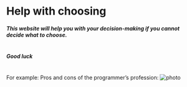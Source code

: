 # Help with choosing 

##### This website will help you with your decision-making if you cannot decide what to choose.
#
#
#
##### Good luck
#
#
#
#
#
#
For example:
Pros and cons of the programmer’s profession: 
![photo](https://lh3.googleusercontent.com/pw/ACtC-3fEaa3i45ci1KK4Ug9zDp-O0Cf7kr69SRYFaBBWbVQQ_jLp1b_nZeMxVUuMYbHZ1gF4DKvdxYqboi0hMDICrw7xLP_meFykOUXo-HaPmEgdM-jzUfbg__G3G66kyYv89xVLcmyZs8x_B8PCTZAYp90Z=w1909-h947-no)
